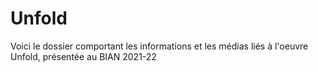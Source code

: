 # Unfold

Voici le dossier comportant les informations et les médias liés à l'oeuvre Unfold, présentée au BIAN 2021-22
